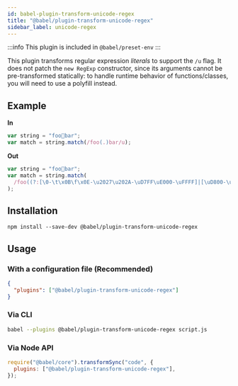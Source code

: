```yaml
---
id: babel-plugin-transform-unicode-regex
title: "@babel/plugin-transform-unicode-regex"
sidebar_label: unicode-regex
---
```


:::info
This plugin is included in `@babel/preset-env`
:::

This plugin transforms regular expression _literals_ to support the `/u` flag. It does not patch the `new RegExp` constructor, since its arguments cannot be pre-transformed statically: to handle runtime behavior of functions/classes, you will need to use a polyfill instead.

## Example

**In**

```js title="JavaScript"
var string = "foo💩bar";
var match = string.match(/foo(.)bar/u);
```

**Out**

```js title="JavaScript"
var string = "foo💩bar";
var match = string.match(
  /foo((?:[\0-\t\x0B\f\x0E-\u2027\u202A-\uD7FF\uE000-\uFFFF]|[\uD800-\uDBFF][\uDC00-\uDFFF]|[\uD800-\uDBFF](?![\uDC00-\uDFFF])|(?:[^\uD800-\uDBFF]|^)[\uDC00-\uDFFF]))bar/
);
```

## Installation

```shell npm2yarn
npm install --save-dev @babel/plugin-transform-unicode-regex
```

## Usage

### With a configuration file (Recommended)

```json title="babel.config.json"
{
  "plugins": ["@babel/plugin-transform-unicode-regex"]
}
```

### Via CLI

```sh title="Shell"
babel --plugins @babel/plugin-transform-unicode-regex script.js
```

### Via Node API

```js title="JavaScript"
require("@babel/core").transformSync("code", {
  plugins: ["@babel/plugin-transform-unicode-regex"],
});
```
